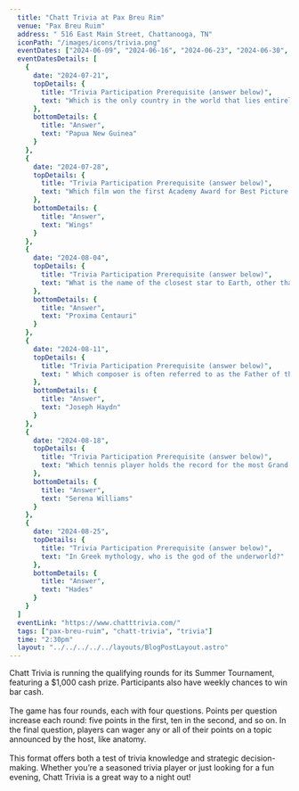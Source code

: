 ```yaml
---
  title: "Chatt Trivia at Pax Breu Rim"
  venue: "Pax Breu Ruim"
  address: " 516 East Main Street, Chattanooga, TN"
  iconPath: "/images/icons/trivia.png"
  eventDates: ["2024-06-09", "2024-06-16", "2024-06-23", "2024-06-30", "2024-07-07", "2024-07-14", "2024-07-21", "2024-07-28", "2024-08-04", "2024-08-11", "2024-08-18", "2024-08-25"]
  eventDatesDetails: [
    {
      date: "2024-07-21", 
      topDetails: {
        title: "Trivia Participation Prerequisite (answer below)", 
        text: "Which is the only country in the world that lies entirely in the Southern Hemisphere and begins with the letter P?"
      },
      bottomDetails: {
        title: "Answer", 
        text: "Papua New Guinea"
      }
    },
    {
      date: "2024-07-28", 
      topDetails: {
        title: "Trivia Participation Prerequisite (answer below)", 
        text: "Which film won the first Academy Award for Best Picture in 1929?"
      },
      bottomDetails: {
        title: "Answer", 
        text: "Wings"
      }
    },
    {
      date: "2024-08-04", 
      topDetails: {
        title: "Trivia Participation Prerequisite (answer below)", 
        text: "What is the name of the closest star to Earth, other than the Sun?"
      },
      bottomDetails: {
        title: "Answer", 
        text: "Proxima Centauri"
      }
    },
    {
      date: "2024-08-11", 
      topDetails: {
        title: "Trivia Participation Prerequisite (answer below)", 
        text: " Which composer is often referred to as the Father of the Symphony"
      },
      bottomDetails: {
        title: "Answer", 
        text: "Joseph Haydn"
      }
    },
    {
      date: "2024-08-18", 
      topDetails: {
        title: "Trivia Participation Prerequisite (answer below)", 
        text: "Which tennis player holds the record for the most Grand Slam singles titles in the Open Era as of 2023?"
      },
      bottomDetails: {
        title: "Answer", 
        text: "Serena Williams"
      }
    },
    {
      date: "2024-08-25", 
      topDetails: {
        title: "Trivia Participation Prerequisite (answer below)", 
        text: "In Greek mythology, who is the god of the underworld?"
      },
      bottomDetails: {
        title: "Answer", 
        text: "Hades"
      }
    }
  ]
  eventLink: "https://www.chatttrivia.com/"
  tags: ["pax-breu-ruim", "chatt-trivia", "trivia"]
  time: "2:30pm"
  layout: "../../../../../layouts/BlogPostLayout.astro"
---
```


Chatt Trivia is running the qualifying rounds for its Summer Tournament, featuring a $1,000 cash prize. Participants also have weekly chances to win bar cash.
<br><br>
The game has four rounds, each with four questions. Points per question increase each round: five points in the first, ten in the second, and so on. In the final question, players can wager any or all of their points on a topic announced by the host, like anatomy.
<br><br>
This format offers both a test of trivia knowledge and strategic decision-making. Whether you’re a seasoned trivia player or just looking for a fun evening, Chatt Trivia is a great way to a night out!
